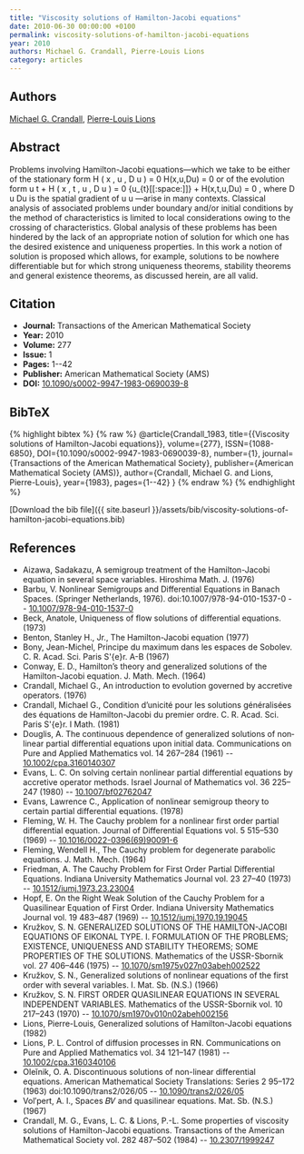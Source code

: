 ```yaml
---
title: "Viscosity solutions of Hamilton-Jacobi equations"
date: 2010-06-30 00:00:00 +0100
permalink: viscosity-solutions-of-hamilton-jacobi-equations
year: 2010
authors: Michael G. Crandall, Pierre-Louis Lions
category: articles
---
```

 
## Authors
[Michael G. Crandall](authors/michael-g-crandall), [Pierre-Louis Lions](authors/pierre-louis-lions)
 
## Abstract
<p>Problems involving Hamilton-Jacobi equations—which we take to be either of the stationary form <inline-formula content-type="math/mathml"> <mml:math xmlns:mml="http://www.w3.org/1998/Math/MathML" alttext="upper H left-parenthesis x comma u comma upper D u right-parenthesis equals 0"> <mml:semantics> <mml:mrow> <mml:mi>H</mml:mi> <mml:mo stretchy="false">(</mml:mo> <mml:mi>x</mml:mi> <mml:mo>,</mml:mo> <mml:mi>u</mml:mi> <mml:mo>,</mml:mo> <mml:mi>D</mml:mi> <mml:mi>u</mml:mi> <mml:mo stretchy="false">)</mml:mo> <mml:mo>=</mml:mo> <mml:mn>0</mml:mn> </mml:mrow> <mml:annotation encoding="application/x-tex">H(x,u,Du) = 0</mml:annotation> </mml:semantics> </mml:math> </inline-formula> or of the evolution form <inline-formula content-type="math/mathml"> <mml:math xmlns:mml="http://www.w3.org/1998/Math/MathML" alttext="u Subscript t Baseline plus upper H left-parenthesis x comma t comma u comma upper D u right-parenthesis equals 0"> <mml:semantics> <mml:mrow> <mml:mrow class="MJX-TeXAtom-ORD"> <mml:msub> <mml:mi>u</mml:mi> <mml:mrow class="MJX-TeXAtom-ORD"> <mml:mi>t</mml:mi> </mml:mrow> </mml:msub> </mml:mrow> <mml:mo>+</mml:mo> <mml:mi>H</mml:mi> <mml:mo stretchy="false">(</mml:mo> <mml:mi>x</mml:mi> <mml:mo>,</mml:mo> <mml:mi>t</mml:mi> <mml:mo>,</mml:mo> <mml:mi>u</mml:mi> <mml:mo>,</mml:mo> <mml:mi>D</mml:mi> <mml:mi>u</mml:mi> <mml:mo stretchy="false">)</mml:mo> <mml:mo>=</mml:mo> <mml:mn>0</mml:mn> </mml:mrow> <mml:annotation encoding="application/x-tex">{u_{t}[[:space:]]} + H(x,t,u,Du) = 0</mml:annotation> </mml:semantics> </mml:math> </inline-formula>, where <inline-formula content-type="math/mathml"> <mml:math xmlns:mml="http://www.w3.org/1998/Math/MathML" alttext="upper D u"> <mml:semantics> <mml:mrow> <mml:mi>D</mml:mi> <mml:mi>u</mml:mi> </mml:mrow> <mml:annotation encoding="application/x-tex">Du</mml:annotation> </mml:semantics> </mml:math> </inline-formula> is the spatial gradient of <inline-formula content-type="math/mathml"> <mml:math xmlns:mml="http://www.w3.org/1998/Math/MathML" alttext="u"> <mml:semantics> <mml:mi>u</mml:mi> <mml:annotation encoding="application/x-tex">u</mml:annotation> </mml:semantics> </mml:math> </inline-formula>—arise in many contexts. Classical analysis of associated problems under boundary and/or initial conditions by the method of characteristics is limited to local considerations owing to the crossing of characteristics. Global analysis of these problems has been hindered by the lack of an appropriate notion of solution for which one has the desired existence and uniqueness properties. In this work a notion of solution is proposed which allows, for example, solutions to be nowhere differentiable but for which strong uniqueness theorems, stability theorems and general existence theorems, as discussed herein, are all valid.</p>
 
## Citation
- **Journal:** Transactions of the American Mathematical Society
- **Year:** 2010
- **Volume:** 277
- **Issue:** 1
- **Pages:** 1--42
- **Publisher:** American Mathematical Society (AMS)
- **DOI:** [10.1090/s0002-9947-1983-0690039-8](https://doi.org/10.1090/s0002-9947-1983-0690039-8)
 
## BibTeX
{% highlight bibtex %}
{% raw %}
@article{Crandall_1983,
  title={{Viscosity solutions of Hamilton-Jacobi equations}},
  volume={277},
  ISSN={1088-6850},
  DOI={10.1090/s0002-9947-1983-0690039-8},
  number={1},
  journal={Transactions of the American Mathematical Society},
  publisher={American Mathematical Society (AMS)},
  author={Crandall, Michael G. and Lions, Pierre-Louis},
  year={1983},
  pages={1--42}
}
{% endraw %}
{% endhighlight %}
 
[Download the bib file]({{ site.baseurl }}/assets/bib/viscosity-solutions-of-hamilton-jacobi-equations.bib)
 
## References
- Aizawa, Sadakazu, A semigroup treatment of the Hamilton-Jacobi equation in several space variables. Hiroshima Math. J. (1976)
- Barbu, V. Nonlinear Semigroups and Differential Equations in Banach Spaces. (Springer Netherlands, 1976). doi:10.1007/978-94-010-1537-0 -- [10.1007/978-94-010-1537-0](https://doi.org/10.1007/978-94-010-1537-0)
- Beck, Anatole, Uniqueness of flow solutions of differential equations. (1973)
- Benton, Stanley H., Jr., The Hamilton-Jacobi equation (1977)
- Bony, Jean-Michel, Principe du maximum dans les espaces de Sobolev. C. R. Acad. Sci. Paris S\'{e}r. A-B (1967)
- Conway, E. D., Hamilton’s theory and generalized solutions of the Hamilton-Jacobi equation. J. Math. Mech. (1964)
- Crandall, Michael G., An introduction to evolution governed by accretive operators. (1976)
- Crandall, Michael G., Condition d’unicité pour les solutions généralisées des équations de Hamilton-Jacobi du premier ordre. C. R. Acad. Sci. Paris S\'{e}r. I Math. (1981)
- Douglis, A. The continuous dependence of generalized solutions of non‐linear partial differential equations upon initial data. Communications on Pure and Applied Mathematics vol. 14 267–284 (1961) -- [10.1002/cpa.3160140307](https://doi.org/10.1002/cpa.3160140307)
- Evans, L. C. On solving certain nonlinear partial differential equations by accretive operator methods. Israel Journal of Mathematics vol. 36 225–247 (1980) -- [10.1007/bf02762047](https://doi.org/10.1007/bf02762047)
- Evans, Lawrence C., Application of nonlinear semigroup theory to certain partial differential equations. (1978)
- Fleming, W. H. The Cauchy problem for a nonlinear first order partial differential equation. Journal of Differential Equations vol. 5 515–530 (1969) -- [10.1016/0022-0396(69)90091-6](https://doi.org/10.1016/0022-0396(69)90091-6)
- Fleming, Wendell H., The Cauchy problem for degenerate parabolic equations. J. Math. Mech. (1964)
- Friedman, A. The Cauchy Problem for First Order Partial Differential Equations. Indiana University Mathematics Journal vol. 23 27–40 (1973) -- [10.1512/iumj.1973.23.23004](https://doi.org/10.1512/iumj.1973.23.23004)
- Hopf, E. On the Right Weak Solution of the Cauchy Problem for a Quasilinear Equation of First Order. Indiana University Mathematics Journal vol. 19 483–487 (1969) -- [10.1512/iumj.1970.19.19045](https://doi.org/10.1512/iumj.1970.19.19045)
- Kružkov, S. N. GENERALIZED SOLUTIONS OF THE HAMILTON-JACOBI EQUATIONS OF EIKONAL TYPE. I. FORMULATION OF THE PROBLEMS; EXISTENCE, UNIQUENESS AND STABILITY THEOREMS; SOME PROPERTIES OF THE SOLUTIONS. Mathematics of the USSR-Sbornik vol. 27 406–446 (1975) -- [10.1070/sm1975v027n03abeh002522](https://doi.org/10.1070/sm1975v027n03abeh002522)
- Kružkov, S. N., Generalized solutions of nonlinear equations of the first order with several variables. I. Mat. Sb. (N.S.) (1966)
- Kružkov, S. N. FIRST ORDER QUASILINEAR EQUATIONS IN SEVERAL INDEPENDENT VARIABLES. Mathematics of the USSR-Sbornik vol. 10 217–243 (1970) -- [10.1070/sm1970v010n02abeh002156](https://doi.org/10.1070/sm1970v010n02abeh002156)
- Lions, Pierre-Louis, Generalized solutions of Hamilton-Jacobi equations (1982)
- Lions, P. L. Control of diffusion processes in RN. Communications on Pure and Applied Mathematics vol. 34 121–147 (1981) -- [10.1002/cpa.3160340106](https://doi.org/10.1002/cpa.3160340106)
- Oleĭnik, O. A. Discontinuous solutions of non-linear differential equations. American Mathematical Society Translations: Series 2 95–172 (1963) doi:10.1090/trans2/026/05 -- [10.1090/trans2/026/05](https://doi.org/10.1090/trans2/026/05)
- Vol′pert, A. I., Spaces 𝐵𝑉 and quasilinear equations. Mat. Sb. (N.S.) (1967)
- Crandall, M. G., Evans, L. C. & Lions, P.-L. Some properties of viscosity solutions of Hamilton-Jacobi equations. Transactions of the American Mathematical Society vol. 282 487–502 (1984) -- [10.2307/1999247](https://doi.org/10.2307/1999247)

